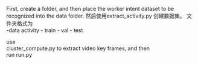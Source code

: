 First, create a <data> folder, and then place the worker intent dataset to be recognized into the data folder.
然后使用extract_activity.py 创建数据集。
文件夹格式为  
-data
activity
    - train
    - val
    - test

use  
cluster_compute.py 
to extract video key frames, and then  
run run.py
